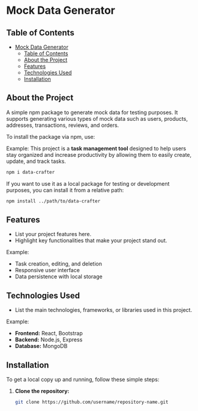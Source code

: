 # Mock Data Generator

## Table of Contents
- [Mock Data Generator](#mock-data-generator)
  - [Table of Contents](#table-of-contents)
  - [About the Project](#about-the-project)
  - [Features](#features)
  - [Technologies Used](#technologies-used)
  - [Installation](#installation)

## About the Project
A simple npm package to generate mock data for testing purposes. It supports generating various types of mock data such as users, products, addresses, transactions, reviews, and orders.

To install the package via npm, use:

Example:
This project is a **task management tool** designed to help users stay organized and increase productivity by allowing them to easily create, update, and track tasks.

```sh
npm i data-crafter
```

If you want to use it as a local package for testing or development purposes, you can install it from a relative path:

```sh
npm install ../path/to/data-crafter
```

## Features
- List your project features here.
- Highlight key functionalities that make your project stand out.

Example:
- Task creation, editing, and deletion
- Responsive user interface
- Data persistence with local storage

## Technologies Used
- List the main technologies, frameworks, or libraries used in this project.

Example:
- **Frontend:** React, Bootstrap
- **Backend:** Node.js, Express
- **Database:** MongoDB

## Installation
To get a local copy up and running, follow these simple steps:

1. **Clone the repository:**
   ```sh
   git clone https://github.com/username/repository-name.git
